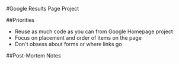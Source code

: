 #Google Results Page Project

##Priorities
- Reuse as much code as you can from Google Homepage project
- Focus on placement and order of items on the page
- Don't obsess about forms or where links go

##Post-Mortem Notes